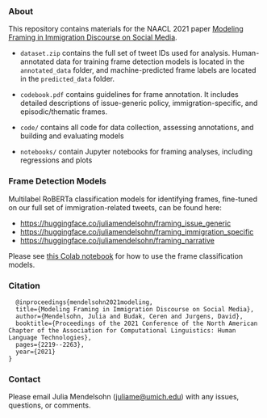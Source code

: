 ### About

This repository contains materials for the NAACL 2021 paper [Modeling Framing in Immigration Discourse on Social Media](https://aclanthology.org/2021.naacl-main.179.pdf). 

- ``dataset.zip`` contains the full set of tweet IDs used for analysis. Human-annotated data for training frame detection models is located in the ``annotated_data``
folder, and machine-predicted frame labels are located in the ``predicted_data`` folder. 

- ``codebook.pdf`` contains guidelines for frame annotation. It includes detailed descriptions of issue-generic policy, immigration-specific, and episodic/thematic frames. 

- ``code/`` contains all code for data collection, assessing annotations, and building and evaluating models
- ``notebooks/`` contain Jupyter notebooks for framing analyses, including regressions and plots

### Frame Detection Models
Multilabel RoBERTa classification models for identifying frames, fine-tuned on our full set of immigration-related tweets, can be found here:  

- https://huggingface.co/juliamendelsohn/framing_issue_generic 
- https://huggingface.co/juliamendelsohn/framing_immigration_specific
- https://huggingface.co/juliamendelsohn/framing_narrative

Please see [this Colab notebook](https://colab.research.google.com/drive/1b_cqXwjqH-uk_N7OdtdRv1_5lS9o2oJH) for how to use the frame classification models. 

### Citation 
```
  @inproceedings{mendelsohn2021modeling,
  title={Modeling Framing in Immigration Discourse on Social Media},
  author={Mendelsohn, Julia and Budak, Ceren and Jurgens, David},
  booktitle={Proceedings of the 2021 Conference of the North American Chapter of the Association for Computational Linguistics: Human Language Technologies},
  pages={2219--2263},
  year={2021}
}
  ```
  ### Contact 
  
  Please email Julia Mendelsohn (juliame@umich.edu) with any issues, questions, or comments.
